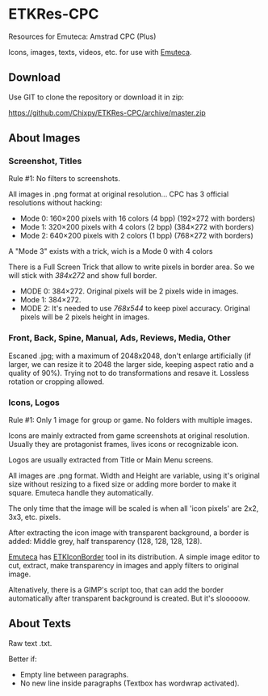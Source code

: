 # ETKRes-CPC
Resources for Emuteca: Amstrad CPC (Plus)

Icons, images, texts, videos, etc. for use with [Emuteca](https://github.com/Chixpy/Emuteca).

Download
--------

Use GIT to clone the repository or download it in zip:

https://github.com/Chixpy/ETKRes-CPC/archive/master.zip

## About Images

### Screenshot, Titles

Rule #1: No filters to screenshots.

All images in .png format at original resolution... CPC has 3 official resolutions without hacking:

* Mode 0: 160×200 pixels with 16 colors (4 bpp) (192×272 with borders)
* Mode 1: 320×200 pixels with 4 colors (2 bpp) (384×272 with borders)
* Mode 2: 640×200 pixels with 2 colors (1 bpp) (768×272 with borders)

A "Mode 3" exists with a trick, wich is a Mode 0 with 4 colors

There is a Full Screen Trick that allow to write pixels in border area. So we will stick with *384x272* and
show full border. 

* MODE 0: 384×272. Original pixels will be 2 pixels wide in images.
* Mode 1: 384×272. 
* MODE 2: It's needed to use *768x544* to keep pixel accuracy. Original pixels will be 2 pixels height in images.

### Front, Back, Spine, Manual, Ads, Reviews, Media, Other

Escaned .jpg; with a maximum of 2048x2048, don't enlarge artificially (if larger, we can resize it to 2048 the larger side, keeping aspect ratio and a quality of 90%). Trying not to do transformations and resave it. Lossless rotation or cropping allowed.

### Icons, Logos

Rule #1: Only 1 image for group or game. No folders with multiple images.

Icons are mainly extracted from game screenshots at original resolution. Usually they are protagonist frames, lives icons or recognizable icon.

Logos are usually extracted from Title or Main Menu screens.

All images are .png format. Width and Height are variable, using it's original size without resizing to a fixed size or adding more border to make it square. Emuteca handle they automatically.

The only time that the image will be scaled is when all 'icon pixels' are 2x2, 3x3, etc. pixels.

After extracting the icon image with transparent background, a border is added: Middle grey, half transparency (128, 128, 128, 128). 

[Emuteca](https://github.com/chixpy/emuteca) has [ETKIconBorder](https://github.com/Chixpy/Emuteca/blob/master/bin/Tools/ETKIconBorder.exe) tool in its distribution. A simple image editor to cut, extract, make transparency in images and apply filters to original image.

Altenatively, there is a GIMP's script too, that can add the border automatically after transparent background is created. But it's slooooow.

## About Texts

Raw text .txt.

Better if:

  * Empty line between paragraphs.
  * No new line inside paragraphs (Textbox has wordwrap activated).
  